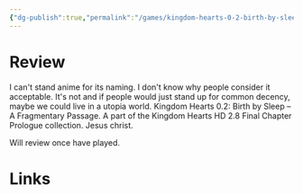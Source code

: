 ```yaml
---
{"dg-publish":true,"permalink":"/games/kingdom-hearts-0-2-birth-by-sleep-a-fragmentary-passage/","created":"2024-10-08","updated":"2024-10-08"}
---
```



# Review

I can't stand anime for its naming. I don't know why people consider it acceptable. It's not and if people would just stand up for common decency, maybe we could live in a utopia world. Kingdom Hearts 0.2: Birth by Sleep – A Fragmentary Passage. A part of the Kingdom Hearts HD 2.8 Final Chapter Prologue collection. Jesus christ.

Will review once have played.

# Links
